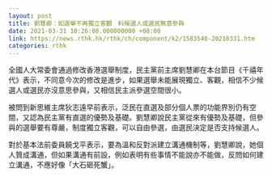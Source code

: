 ```yaml
---
layout: post
title: 劉慧卿：如選舉不再獨立客觀　料候選人或選民無意參與
date: 2021-03-31 10:26:08.000000000 +08:00
link: https://news.rthk.hk/rthk/ch/component/k2/1583540-20210331.htm
categories: rthk
---
```


全國人大常委會通過修改香港選舉制度，民主黨前主席劉慧卿在本台節目《千禧年代》表示，不同意今次的修改是進步，如果選舉未能展現獨立、客觀，相信不少候選人或選民亦沒意思參與，又相信民主派參選空間很小。

被問到新思維主席狄志遠早前表示，泛民在直選及部分個人票的功能界別仍有空間，又認為民主黨有直選的優勢及基礎。劉慧卿說民主黨從來有優勢及基礎，但參與的選舉要有尊嚴，制度獨立客觀，可以自由參選，由選民決定是否支持候選人。

對於基本法前委員饒戈平表示，要為溫和反對派建立溝通機制等，劉慧卿說，她個人贊成溝通，但如果溝通有前設，例如表明有些事情不能說亦不能做，反問如何建立溝通，不應好像「大石砸死蟹」。
